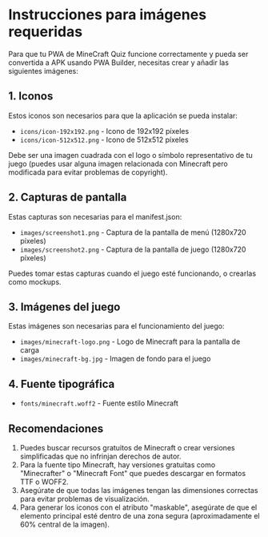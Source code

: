# Instrucciones para imágenes requeridas

Para que tu PWA de MineCraft Quiz funcione correctamente y pueda ser convertida a APK usando PWA Builder, necesitas crear y añadir las siguientes imágenes:

## 1. Iconos
Estos iconos son necesarios para que la aplicación se pueda instalar:

- `icons/icon-192x192.png` - Icono de 192x192 píxeles
- `icons/icon-512x512.png` - Icono de 512x512 píxeles

Debe ser una imagen cuadrada con el logo o símbolo representativo de tu juego (puedes usar alguna imagen relacionada con Minecraft pero modificada para evitar problemas de copyright).

## 2. Capturas de pantalla
Estas capturas son necesarias para el manifest.json:

- `images/screenshot1.png` - Captura de la pantalla de menú (1280x720 píxeles)
- `images/screenshot2.png` - Captura de la pantalla de juego (1280x720 píxeles)

Puedes tomar estas capturas cuando el juego esté funcionando, o crearlas como mockups.

## 3. Imágenes del juego
Estas imágenes son necesarias para el funcionamiento del juego:

- `images/minecraft-logo.png` - Logo de Minecraft para la pantalla de carga
- `images/minecraft-bg.jpg` - Imagen de fondo para el juego

## 4. Fuente tipográfica
- `fonts/minecraft.woff2` - Fuente estilo Minecraft

## Recomendaciones

1. Puedes buscar recursos gratuitos de Minecraft o crear versiones simplificadas que no infrinjan derechos de autor.
2. Para la fuente tipo Minecraft, hay versiones gratuitas como "Minecrafter" o "Minecraft Font" que puedes descargar en formatos TTF o WOFF2.
3. Asegúrate de que todas las imágenes tengan las dimensiones correctas para evitar problemas de visualización.
4. Para generar los iconos con el atributo "maskable", asegúrate de que el elemento principal esté dentro de una zona segura (aproximadamente el 60% central de la imagen). 